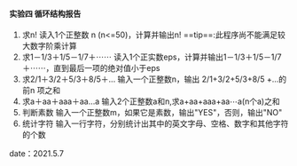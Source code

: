 #### 实验四 循环结构报告

1. 求n!
    读入1个正整数 n (n<=50)，计算并输出n!
    ==tip==:此程序尚不能满足较大数字阶乘计算
2. 求1－1/3＋1/5－1/7＋⋯⋯
   读入1个正实数eps，计算并输出1－1/3＋1/5－1/7＋⋯⋯，直到最后一项的绝对值小于eps
3. 求2/1＋3/2＋5/3＋8/5＋...
   输入一个正整数n，输出 2/1+3/2+5/3+8/5 +...的前n 项之和
4. 求a＋aa＋aaa＋aa…a
   输入2个正整数a和n,求a+aa+aaa+aa⋯a(n个a)之和
5. 判断素数
   输入一个正整数m，如果它是素数，输出"YES"，否则，输出"NO"
6. 统计字符
   输入一行字符，分别统计出其中的英文字母、空格、数字和其他字符的个数

date：2021.5.7